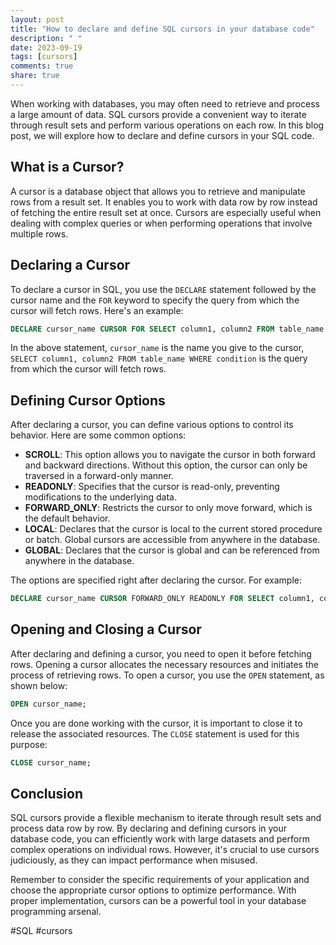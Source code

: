 ```yaml
---
layout: post
title: "How to declare and define SQL cursors in your database code"
description: " "
date: 2023-09-19
tags: [cursors]
comments: true
share: true
---
```


When working with databases, you may often need to retrieve and process a large amount of data. SQL cursors provide a convenient way to iterate through result sets and perform various operations on each row. In this blog post, we will explore how to declare and define cursors in your SQL code.

## What is a Cursor?

A cursor is a database object that allows you to retrieve and manipulate rows from a result set. It enables you to work with data row by row instead of fetching the entire result set at once. Cursors are especially useful when dealing with complex queries or when performing operations that involve multiple rows.

## Declaring a Cursor

To declare a cursor in SQL, you use the `DECLARE` statement followed by the cursor name and the `FOR` keyword to specify the query from which the cursor will fetch rows. Here's an example:

```sql
DECLARE cursor_name CURSOR FOR SELECT column1, column2 FROM table_name WHERE condition;
```

In the above statement, `cursor_name` is the name you give to the cursor, `SELECT column1, column2 FROM table_name WHERE condition` is the query from which the cursor will fetch rows.

## Defining Cursor Options

After declaring a cursor, you can define various options to control its behavior. Here are some common options:

- **SCROLL**: This option allows you to navigate the cursor in both forward and backward directions. Without this option, the cursor can only be traversed in a forward-only manner.
- **READONLY**: Specifies that the cursor is read-only, preventing modifications to the underlying data.
- **FORWARD_ONLY**: Restricts the cursor to only move forward, which is the default behavior.
- **LOCAL**: Declares that the cursor is local to the current stored procedure or batch. Global cursors are accessible from anywhere in the database.
- **GLOBAL**: Declares that the cursor is global and can be referenced from anywhere in the database.

The options are specified right after declaring the cursor. For example:

```sql
DECLARE cursor_name CURSOR FORWARD_ONLY READONLY FOR SELECT column1, column2 FROM table_name;
```

## Opening and Closing a Cursor

After declaring and defining a cursor, you need to open it before fetching rows. Opening a cursor allocates the necessary resources and initiates the process of retrieving rows. To open a cursor, you use the `OPEN` statement, as shown below:

```sql
OPEN cursor_name;
```

Once you are done working with the cursor, it is important to close it to release the associated resources. The `CLOSE` statement is used for this purpose:

```sql
CLOSE cursor_name;
```

## Conclusion

SQL cursors provide a flexible mechanism to iterate through result sets and process data row by row. By declaring and defining cursors in your database code, you can efficiently work with large datasets and perform complex operations on individual rows. However, it's crucial to use cursors judiciously, as they can impact performance when misused.

Remember to consider the specific requirements of your application and choose the appropriate cursor options to optimize performance. With proper implementation, cursors can be a powerful tool in your database programming arsenal.

#SQL #cursors